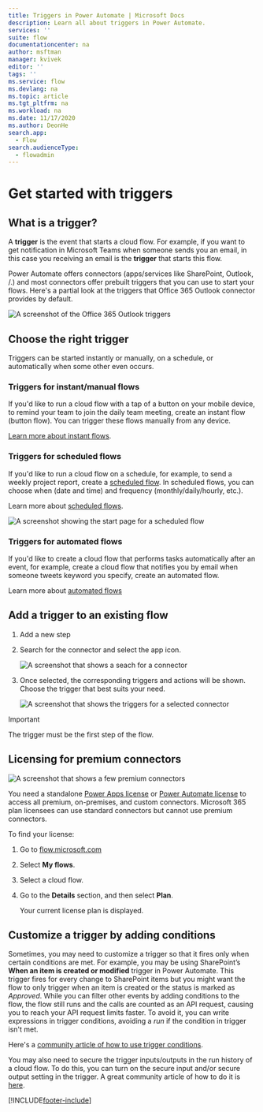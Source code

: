 ```yaml
---
title: Triggers in Power Automate | Microsoft Docs
description: Learn all about triggers in Power Automate.
services: ''
suite: flow
documentationcenter: na
author: msftman
manager: kvivek
editor: ''
tags: ''
ms.service: flow
ms.devlang: na
ms.topic: article
ms.tgt_pltfrm: na
ms.workload: na
ms.date: 11/17/2020
ms.author: DeonHe
search.app: 
  - Flow
search.audienceType: 
  - flowadmin
---
```



# Get started with triggers

## What is a trigger?

A **trigger** is the event that starts a cloud flow. For example, if you want to get notification in Microsoft Teams when someone sends you an email, in this case you receiving an email is the **trigger** that starts this flow.

Power Automate offers connectors (apps/services like SharePoint, Outlook, /.) and most connectors
offer prebuilt triggers that you can use to start your flows. Here's a partial look at the triggers that Office 365 Outlook connector provides by default.

   ![A screenshot of the Office 365 Outlook triggers](./media/triggers-introduction/12700a7ab29c81632d6c15024a9779e8.png)

## Choose the right trigger

Triggers can be started instantly or manually, on a schedule, or automatically when some other even occurs.

### Triggers for instant/manual flows

If you'd like to run a cloud flow with a tap of a button on your mobile device, to remind your team to join the daily team meeting, create an instant flow (button flow). You can trigger these flows manually from any device. 

[Learn more about instant flows](https://docs.microsoft.com/power-automate/introduction-to-button-flows#trigger-an-instant-flow).


### Triggers for scheduled flows

If you'd like to run a cloud flow on a schedule, for example, to send a weekly project report, create a [scheduled flow](). In scheduled flows, you can choose when (date and time) and frequency (monthly/daily/hourly, etc.). 

Learn more about [scheduled flows](https://docs.microsoft.com/power-automate/run-scheduled-tasks).

![A screenshot showing the start page for a scheduled flow](./media/triggers-introduction//1270c8bd76f42e6531daa735a562502a.png)


### Triggers for automated flows

If you'd like to create a cloud flow that performs tasks automatically after an event, for example, create a cloud flow that notifies you by email when someone tweets keyword you specify, create an automated flow. 

Learn more about [automated flows](https://docs.microsoft.com/power-automate/get-started-logic-flow)

## Add a trigger to an existing flow 

1. Add a new step

1. Search for the connector and select the app icon.

   ![A screenshot that shows a seach for a connector](./media/triggers-introduction/da75261b15a79f891d38b4adbe9be3f3.png)

1. Once selected, the corresponding triggers and actions will be shown. Choose
    the trigger that best suits your need.

   ![A screenshot that shows the triggers for a selected connector](./media/triggers-introduction/d869f08de1135874ed9f0dcbe6fa002d.png)

>[!IMPORTANT]
>The trigger must be the first step of the flow.


## Licensing for premium connectors

![A screenshot that shows a few premium connectors](./media/triggers-introduction/premium-connectors.png)

You need a standalone [Power Apps license](https://powerapps.microsoft.com/pricing/) or [Power Automate license](https://flow.microsoft.com/pricing/) to access all premium, on-premises, and custom connectors. Microsoft 365 plan licensees can use standard connectors but cannot use premium connectors.

To find your license:

1. Go to [flow.microsoft.com](https://preview.flow.microsoft.com/)

1. Select **My flows**.

1. Select a cloud flow.

1. Go to the **Details** section, and then select **Plan**.  

   Your current license plan is displayed.

## Customize a trigger by adding conditions

Sometimes, you may need to customize a trigger so that it fires only when certain conditions are met. For example, you may be using SharePoint’s **When an item is created or modified** trigger in Power Automate. This trigger fires for every
change to SharePoint items but you might want the flow to only trigger when an item is
created or the status is marked as *Approved*. While you can filter other events by
adding conditions to the flow, the flow still runs and the calls are
counted as an API request, causing you to reach your API request limits faster.
To avoid it, you can write expressions in trigger conditions, avoiding a *run* if the condition in trigger isn't met.

Here's a [community article of how to use trigger conditions](https://www.timlinenterprises.com/microsoft-power-automate-flow-trigger-conditions/).

You may also need to secure the trigger inputs/outputs in the run history of a cloud flow. To do this, you can turn on the secure input and/or secure output setting in the trigger. A great community article of how to do it is [here](https://d365demystified.com/2019/12/19/secure-input-output-in-power-automate-run-history/).



[!INCLUDE[footer-include](includes/footer-banner.md)]